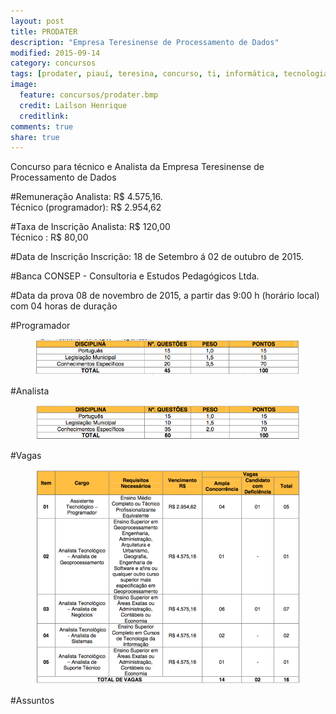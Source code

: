 ```yaml
---
layout: post
title: PRODATER
description: "Empresa Teresinense de Processamento de Dados"
modified: 2015-09-14
category: concursos
tags: [prodater, piauí, teresina, concurso, ti, informática, tecnologia, informação]
image:
  feature: concursos/prodater.bmp
  credit: Lailson Henrique
  creditlink: 
comments: true
share: true
---
```


<p>Concurso para técnico e Analista da Empresa Teresinense de Processamento de Dados</p>

#Remuneração
Analista: R$ 4.575,16. <br> 
Técnico (programador): R$ 2.954,62 <br> 

#Taxa de Inscrição
Analista: R$ 120,00<br>
Técnico : R$ 80,00 <br>

#Data de Inscrição
Inscrição: 18 de Setembro á 02 de outubro de 2015.

#Banca
CONSEP - Consultoria e Estudos Pedagógicos Ltda.

#Data da prova
08 de novembro de 2015, a partir das 9:00 h (horário local) com 04 horas de duração

#Programador
<figure>
	<img src="/images/concursos/prodater-programador.png">
</figure>

#Analista
<figure>
	<img src="/images/concursos/prodater-analista.png">
</figure>

#Vagas
<figure>
	<img src="/images/concursos/prodater-vagas.png">
</figure>

#Assuntos
